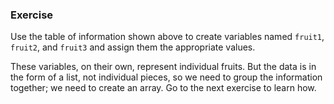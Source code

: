 <!--{ ids:[181], language:'JavaScript', type:'workshop', order: 0, name:'A Simple Array', description:'An array is a list of data' } -->

### Exercise

Use the table of information shown above to create variables named `fruit1`, `fruit2`, and `fruit3` and assign them the appropriate values.

These variables, on their own, represent individual fruits. But the data is in the form of a list, not individual pieces, so we need to group the information together; we need to create an array. Go to the next exercise to learn how.
